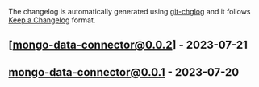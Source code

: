 The changelog is automatically generated using [git-chglog](https://github.com/git-chglog/git-chglog) and it follows [Keep a Changelog](https://keepachangelog.com) format.


<a name="mongo-data-connector@0.0.2"></a>
## [mongo-data-connector@0.0.2] - 2023-07-21

<a name="mongo-data-connector@0.0.1"></a>
## mongo-data-connector@0.0.1 - 2023-07-20
